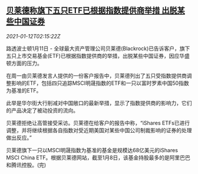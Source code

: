 <!--1610418199000-->
[贝莱德称旗下五只ETF已根据指数提供商举措 出脱某些中国证券](https://cn.reuters.com/article/blackrock-etf-china-0111-mon-idCNKBS29H07Q)
------

<div><i>2021-01-12T02:15:22Z</i></div><p>路透波士顿1月11日 - 全球最大资产管理公司贝莱德(Blackrock)已告诉客户，旗下五只上市交易基金(ETF)已根据指数提供商的举措，出脱某些中国证券，因应华盛顿方面的压力。</p><p>在周一由贝莱德发言人提供的一份客户报告中，贝莱德列出了五只受指数提供商调整影响的ETF，包括四只追踪MSCI明晟指数的ETF和一只以富时罗素中国50指数为基准的ETF。</p><p>此举是华尔街大行削减对中国敞口的最新举措，显示了指数提供商的影响力，它们的产品决定了被动投资的流向。</p><p>贝莱德拒绝让高管接受采访。贝莱德在给客户的报告中称，“iShares ETFs已进行调整，并将继续根据各自指数对受近期美国对某些中国公司制裁影响的证券的处理做出反应。”</p><p>贝莱德旗下一只以MSCI明晟指数为基准的基金是规模达68亿美元的iShares MSCI China ETF。根据贝莱德网站，截至1月8日，该基金持股最多的是阿里巴巴和腾讯控股。(完)</p>
